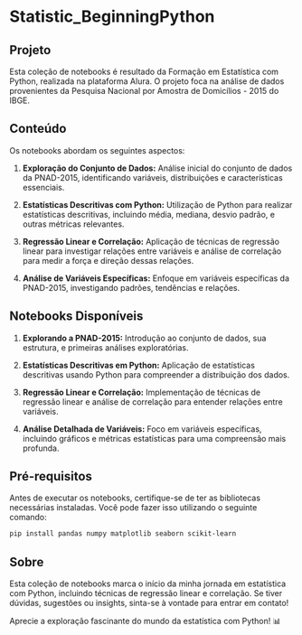 # Statistic_BeginningPython

## Projeto

Esta coleção de notebooks é resultado da Formação em Estatística com Python, realizada na plataforma Alura. O projeto foca na análise de dados provenientes da Pesquisa Nacional por Amostra de Domicílios - 2015 do IBGE.

## Conteúdo

Os notebooks abordam os seguintes aspectos:

1. **Exploração do Conjunto de Dados:** Análise inicial do conjunto de dados da PNAD-2015, identificando variáveis, distribuições e características essenciais.

2. **Estatísticas Descritivas com Python:** Utilização de Python para realizar estatísticas descritivas, incluindo média, mediana, desvio padrão, e outras métricas relevantes.

3. **Regressão Linear e Correlação:** Aplicação de técnicas de regressão linear para investigar relações entre variáveis e análise de correlação para medir a força e direção dessas relações.

4. **Análise de Variáveis Específicas:** Enfoque em variáveis específicas da PNAD-2015, investigando padrões, tendências e relações.

## Notebooks Disponíveis

1. **Explorando a PNAD-2015:** Introdução ao conjunto de dados, sua estrutura, e primeiras análises exploratórias.

2. **Estatísticas Descritivas em Python:** Aplicação de estatísticas descritivas usando Python para compreender a distribuição dos dados.

3. **Regressão Linear e Correlação:** Implementação de técnicas de regressão linear e análise de correlação para entender relações entre variáveis.

4. **Análise Detalhada de Variáveis:** Foco em variáveis específicas, incluindo gráficos e métricas estatísticas para uma compreensão mais profunda.

## Pré-requisitos

Antes de executar os notebooks, certifique-se de ter as bibliotecas necessárias instaladas. Você pode fazer isso utilizando o seguinte comando:

```bash
pip install pandas numpy matplotlib seaborn scikit-learn
```

## Sobre

Esta coleção de notebooks marca o início da minha jornada em estatística com Python, incluindo técnicas de regressão linear e correlação. Se tiver dúvidas, sugestões ou insights, sinta-se à vontade para entrar em contato!

Aprecie a exploração fascinante do mundo da estatística com Python! 📊

